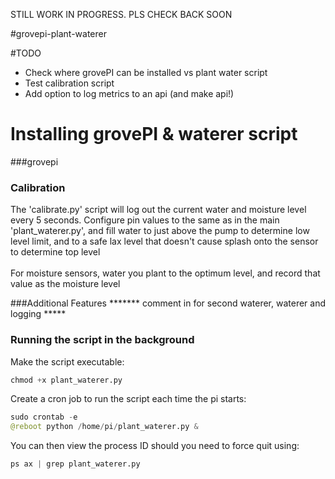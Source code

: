 STILL WORK IN PROGRESS. PLS CHECK BACK SOON

#grovepi-plant-waterer

#TODO
- Check where grovePI can be installed vs plant water script
- Test calibration script
- Add option to log metrics to an api (and make api!)

# Installing grovePI & waterer script
###grovepi

### Calibration
The 'calibrate.py' script will log out the current water and moisture level every 5 seconds. Configure pin values to the
same as in the main 'plant_waterer.py', and fill water to just above the pump to determine low level limit, and to a safe
lax level that doesn't cause splash onto the sensor to determine top level <br/><br/>
For moisture sensors, water you plant to the optimum level, and record that value as the moisture level

###Additional Features
******* comment in for second waterer, waterer and logging *****

### Running the script in the background
Make the script executable:
```python
chmod +x plant_waterer.py
```
Create a cron job to run the script each time the pi starts:
```python
sudo crontab -e
@reboot python /home/pi/plant_waterer.py &
```
You can then view the process ID should you need to force quit using:
```python
ps ax | grep plant_waterer.py
```
